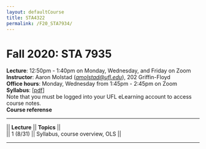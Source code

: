 ```yaml
---
layout: defaultCourse
title: STA4322
permalink: /F20_STA7934/
---
```

# Fall 2020: STA 7935 
**Lecture**: 12:50pm - 1:40pm on Monday, Wednesday, and Friday on Zoom  
**Instructor**: Aaron Molstad (*amolstad@ufl.edu*), 202 Griffin-Floyd  
**Office hours**: Monday, Wednesday from 1:45pm - 2:45pm on Zoom  
**Syllabus**: [[pdf](/docs/STA7934_F20_Syllabus.pdf)]  
Note that you must be logged into your UFL eLearning account to access course notes.  
**Course referense**  

---------------  

||  **Lecture** ||  **Topics**  ||  
|| 1 (8/31)  || Syllabus, course overview, OLS ||  



---------------  
